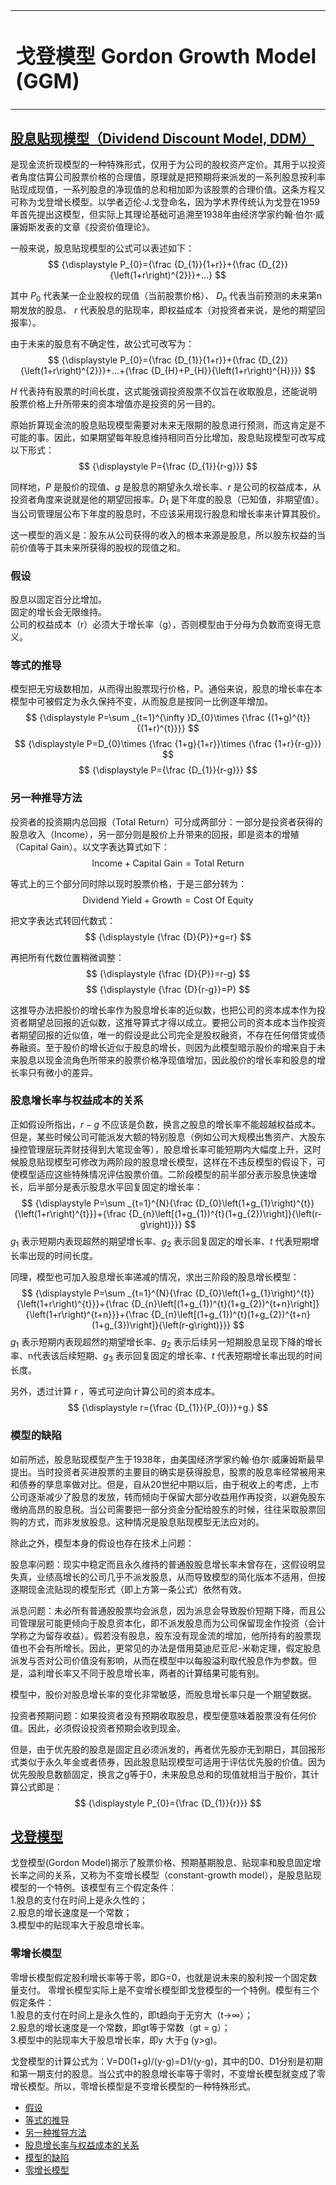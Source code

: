 <link rel="stylesheet" href="../stylesheets/notestyles.css" />
<link rel="icon" href="../favicon.ico" />
<div class="content">
<table class="covertitle"><tr><td>

# 戈登模型 Gordon Growth Model (GGM)

<center></center>
</td></tr></table>

## <a href="https://zh.wikipedia.org/wiki/%E8%82%A1%E6%81%AF%E8%B2%BC%E7%8F%BE%E6%A8%A1%E5%9E%8B">股息贴现模型（Dividend Discount Model, DDM）</a>

是现金流折现模型的一种特殊形式，仅用于为公司的股权资产定价。其用于以投资者角度估算公司股票价格的合理值，原理就是把预期将来派发的一系列股息按利率贴现成现值，一系列股息的净现值的总和相加即为该股票的合理价值。这条方程又可称为戈登增长模型。以学者迈伦·J.戈登命名，因为学术界传统认为戈登在1959年首先提出这模型，但实际上其理论基础可追溯至1938年由经济学家约翰·伯尔·威廉姆斯发表的文章《投资价值理论》。

一般来说，股息贴现模型的公式可以表述如下：
$$
{\displaystyle P_{0}={\frac {D_{1}}{1+r}}+{\frac {D_{2}}{\left(1+r\right)^{2}}}+...}
$$

其中 ${P_{0}}$ 代表某一企业股权的现值（当前股票价格）、 ${D_{n}}$ 代表当前预测的未来第n期发放的股息、 ${r}$ 代表股息的贴现率，即权益成本（对投资者来说，是他的期望回报率）。

由于未来的股息有不确定性，故公式可改写为：
$$
{\displaystyle P_{0}={\frac {D_{1}}{1+r}}+{\frac {D_{2}}{\left(1+r\right)^{2}}}+...+{\frac {D_{H}+P_{H}}{\left(1+r\right)^{H}}}}
$$

${H}$ 代表持有股票的时间长度，这式能强调投资股票不仅旨在收取股息，还能说明股票价格上升所带来的资本增值亦是投资的另一目的。

原始折算现金流的股息贴现模型需要对未来无限期的股息进行预测，而这肯定是不可能的事。因此，如果期望每年股息维持相同百分比增加，股息贴现模型可改写成以下形式：
$$
{\displaystyle P={\frac {D_{1}}{r-g}}}
$$

同样地，${\displaystyle P}$ 是股价的现值、${\displaystyle g}$ 是股息的期望永久增长率、${\displaystyle r}$ 是公司的权益成本，从投资者角度来说就是他的期望回报率。${\displaystyle D_{1}}$ 是下年度的股息（已知值，非期望值）。当公司管理层公布下年度的股息时，不应该采用现行股息和增长率来计算其股价。

这一模型的涵义是：股东从公司获得的收入的根本来源是股息，所以股东权益的当前价值等于其未来所获得的股权的现值之和。

### 假设

股息以固定百分比增加。    
固定的增长会无限维持。    
公司的权益成本（r）必须大于增长率（g），否则模型由于分母为负数而变得无意义。    

### 等式的推导

模型把无穷级数相加，从而得出股票现行价格，P。通俗来说，股息的增长率在本模型中可被假定为永久保持不变，从而股息是按同一比例逐年增加。
$$
{\displaystyle P=\sum _{t=1}^{\infty }D_{0}\times {\frac {(1+g)^{t}}{(1+r)^{t}}}}
$$
$$
{\displaystyle P=D_{0}\times {\frac {1+g}{1+r}}\times {\frac {1+r}{r-g}}} 
$$
$$
{\displaystyle P={\frac {D_{1}}{r-g}}}
$$

### 另一种推导方法

投资者的投资期内总回报（Total Return）可分成两部分：一部分是投资者获得的股息收入（Income），另一部分则是股价上升带来的回报，即是资本的增殖（Capital Gain）。以文字表达算式如下：
$$
{\displaystyle {\text{Income}}+{\text{Capital Gain}}={\text{Total Return}}}
$$

等式上的三个部分同时除以现时股票价格，于是三部分转为：
$$
{\displaystyle {\text{Dividend Yield}}+{\text{Growth}}={\text{Cost Of Equity}}}
$$

把文字表达式转回代数式：
$$
{\displaystyle {\frac {D}{P}}+g=r}
$$

再把所有代数位置稍微调整：
$$
{\displaystyle {\frac {D}{P}}=r-g}
$$
$$
{\displaystyle {\frac {D}{r-g}}=P}
$$

这推导办法把股价的增长率作为股息增长率的近似数，也把公司的资本成本作为投资者期望总回报的近似数，这推导算式才得以成立。要把公司的资本成本当作投资者期望回报的近似值，唯一的假设是此公司完全是股权融资，不存在任何借贷或债券融资。至于股价的增长近似于股息的增长，则因为此模型暗示股价的增来自于未来股息以现金流角色所带来的股票价格净现值增加，因此股价的增长率和股息的增长率只有微小的差异。

### 股息增长率与权益成本的关系

正如假设所指出，${\displaystyle r-g}$ 不应该是负数，换言之股息的增长率不能超越权益成本。但是，某些时候公司可能派发大额的特别股息（例如公司大规模出售资产、大股东操控管理层玩弄财技得到大笔现金等），股息增长率可能短期内大幅度上升，这时候股息贴现模型可修改为两阶段的股息增长模型，这样在不违反模型的假设下，可使模型适应这些特殊情况评估股票价值。二阶段模型的前半部分表示股息快速增长，后半部分是表示股息水平回复固定的增长率：
$$
{\displaystyle P=\sum _{t=1}^{N}{\frac {D_{0}\left(1+g_{1}\right)^{t}}{\left(1+r\right)^{t}}}+{\frac {D_{n}\left[(1+g_{1})^{t}(1+g_{2})\right]}{\left(r-g\right)}}}
$$
${\displaystyle g_{1}}$ 表示短期内表现超然的期望增长率、${\displaystyle g_{2}}$ 表示回复固定的增长率、${\displaystyle t}$ 代表短期增长率出现的时间长度。

同理，模型也可加入股息增长率递减的情况，求出三阶段的股息增长模型：
$$
{\displaystyle P=\sum _{t=1}^{N}{\frac {D_{0}\left(1+g_{1}\right)^{t}}{\left(1+r\right)^{t}}}+{\frac {D_{n}\left[(1+g_{1})^{t}(1+g_{2})^{t+n}\right]}{\left(1+r\right)^{t+n}}}+{\frac {D_{n}\left[(1+g_{1})^{t}(1+g_{2})^{t+n}(1+g_{3})\right]}{\left(r-g\right)}}}
$$
${\displaystyle g_{1}}$ 表示短期内表现超然的期望增长率、${\displaystyle g_{2}}$ 表示后续另一短期股息呈现下降的增长率、n代表该后续短期、${\displaystyle g_{3}}$ 表示回复固定的增长率、${\displaystyle t}$ 代表短期增长率出现的时间长度。

另外，透过计算 ${\displaystyle r}$ ，等式可逆向计算公司的资本成本。
$$
{\displaystyle r={\frac {D_{1}}{P_{0}}}+g.}
$$

### 模型的缺陷

如前所述，股息贴现模型产生于1938年，由美国经济学家约翰·伯尔·威廉姆斯最早提出。当时投资者买进股票的主要目的确实是获得股息，股票的股息率经常被用来和债券的孳息率做对比。但是，自从20世纪中期以后，由于税收上的考虑，上市公司逐渐减少了股息的发放，转而倾向于保留大部分收益用作再投资，以避免股东缴纳高昂的股息税。当公司需要把一部分资金分配给股东的时候，往往采取股票回购的方式，而非发放股息。这种情况是股息贴现模型无法应对的。

除此之外，模型本身的假设也存在技术上问题：

股息率问题：现实中稳定而且永久维持的普通股股息增长率未曾存在，这假设明显失真，业绩高增长的公司几乎不派发股息，从而导致模型的简化版本不适用，但按逐期现金流贴现的模型形式（即上方第一条公式）依然有效。

派息问题：未必所有普通股股票均会派息，因为派息会导致股价短期下降，而且公司管理层可能更倾向于股息资本化，即不派发股息而为公司保留现金作投资（会计学称之为留存收益）。假若没有股息，股东没有现金流的增加，他所持有的股票现值也不会有所增长。因此，更常见的办法是借用莫迪尼亚尼-米勒定理，假定股息派发与否对公司价值没有影响，从而在模型中以每股溢利取代股息作为参数。但是，溢利增长率又不同于股息增长率，两者的计算结果可能有别。

模型中，股价对股息增长率的变化非常敏感，而股息增长率只是一个期望数据。

投资者预期问题：如果投资者没有预期收取股息，模型便意味着股票没有任何价值。因此，必须假设投资者预期会收到现金。

但是，由于优先股的股息是固定且必须派发的，再者优先股亦无到期日，其回报形式类似于永久年金或者债券，因此股息贴现模型可适用于评估优先股的价值。因为优先股股息数额固定，换言之g等于0，未来股息总和的现值就相当于股价，其计算公式即是：
$$
{\displaystyle P_{0}={\frac {D_{1}}{r}}}
$$

## <a href="https://baike.baidu.com/item/%E6%88%88%E7%99%BB%E6%A8%A1%E5%9E%8B/1300561">戈登模型</a>

戈登模型(Gordon Model)揭示了股票价格、预期基期股息、贴现率和股息固定增长率之间的关系，又称为不变增长模型（constant-growth model），是股息贴现模型的一个特例。该模型有三个假定条件：    
1.股息的支付在时间上是永久性的；    
2.股息的增长速度是一个常数；    
3.模型中的贴现率大于股息增长率。

### 零增长模型

零增长模型假定股利增长率等于零，即G=0，也就是说未来的股利按一个固定数量支付。 零增长模型实际上是不变增长模型即戈登模型的一个特例。模型有三个假定条件：    
1.股息的支付在时间上是永久性的，即t趋向于无穷大（t→∞）；    
2.股息的增长速度是一个常数，即gt等于常数（gt = g）；    
3.模型中的贴现率大于股息增长率，即y 大于g (y>g)。

戈登模型的计算公式为：V=D0(1+g)/(y-g)=D1/(y-g)，其中的D0、D1分别是初期和第一期支付的股息。当公式中的股息增长率等于零时，不变增长模型就变成了零增长模型。所以，零增长模型是不变增长模型的一种特殊形式。
</div>
<div class="toc">

- [假设](#假设)
- [等式的推导](#等式的推导)
- [另一种推导方法](#另一种推导方法)
- [股息增长率与权益成本的关系](#股息增长率与权益成本的关系)
- [模型的缺陷](#模型的缺陷)
- [零增长模型](#零增长模型)

</div>
